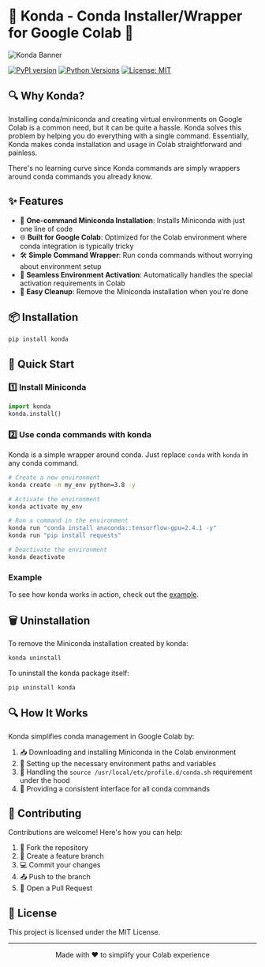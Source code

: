 # 🐍 Konda - Conda Installer/Wrapper for Google Colab 🚀

![Konda Banner](https://raw.githubusercontent.com/yourusername/konda/main/assets/konda-banner.gif)

[![PyPI version](https://badge.fury.io/py/konda.svg)](https://badge.fury.io/py/konda)
[![Python Versions](https://img.shields.io/pypi/pyversions/konda.svg)](https://pypi.org/project/konda/)
[![License: MIT](https://img.shields.io/badge/License-MIT-yellow.svg)](https://opensource.org/licenses/MIT)

## 🔍 Why Konda?

Installing conda/miniconda and creating virtual environments on Google Colab is a common need, but it can be quite a hassle. Konda solves this problem by helping you do everything with a single command. Essentially, Konda makes conda installation and usage in Colab straightforward and painless.

There's no learning curve since Konda commands are simply wrappers around conda commands you already know.

## ✨ Features

- 🔄 **One-command Miniconda Installation**: Installs Miniconda with just one line of code
- 🌐 **Built for Google Colab**: Optimized for the Colab environment where conda integration is typically tricky 
- 🛠️ **Simple Command Wrapper**: Run conda commands without worrying about environment setup
- 🚀 **Seamless Environment Activation**: Automatically handles the special activation requirements in Colab
- 🧹 **Easy Cleanup**: Remove the Miniconda installation when you're done

## 📦 Installation

```bash
pip install konda
```

## 🚀 Quick Start

### 1️⃣ Install Miniconda

```python
import konda
konda.install()
```

### 2️⃣ Use conda commands with konda
Konda is a simple wrapper around conda. Just replace `conda` with `konda` in any conda command.
```bash
# Create a new environment
konda create -n my_env python=3.8 -y

# Activate the environment
konda activate my_env

# Run a command in the environment
konda run "conda install anaconda::tensorflow-gpu=2.4.1 -y"
konda run "pip install requests"

# Deactivate the environment
konda deactivate
```

### Example
To see how konda works in action, check out the [example](https://github.com/tamvannguyen/konda/blob/main/assets/example.ipynb).

## 🗑️ Uninstallation

To remove the Miniconda installation created by konda:

```bash
konda uninstall
```

To uninstall the konda package itself:

```bash
pip uninstall konda
```

## 🔍 How It Works

Konda simplifies conda management in Google Colab by:

1. 📥 Downloading and installing Miniconda in the Colab environment
2. 🔧 Setting up the necessary environment paths and variables
3. 🔄 Handling the `source /usr/local/etc/profile.d/conda.sh` requirement under the hood
4. 🚀 Providing a consistent interface for all conda commands

## 🤝 Contributing

Contributions are welcome! Here's how you can help:

1. 🍴 Fork the repository
2. 🔧 Create a feature branch
3. 💻 Commit your changes
4. 📤 Push to the branch
5. 🔄 Open a Pull Request

## 📝 License

This project is licensed under the MIT License.

---

<p align="center">Made with ❤️ to simplify your Colab experience</p>